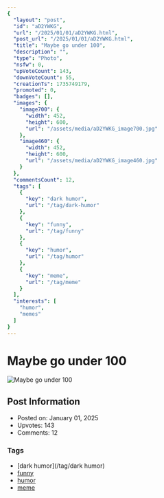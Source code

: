```yaml
---
{
  "layout": "post",
  "id": "aD2YWKG",
  "url": "/2025/01/01/aD2YWKG.html",
  "post_url": "/2025/01/01/aD2YWKG.html",
  "title": "Maybe go under 100",
  "description": "",
  "type": "Photo",
  "nsfw": 0,
  "upVoteCount": 143,
  "downVoteCount": 55,
  "creationTs": 1735749179,
  "promoted": 0,
  "badges": [],
  "images": {
    "image700": {
      "width": 452,
      "height": 600,
      "url": "/assets/media/aD2YWKG_image700.jpg"
    },
    "image460": {
      "width": 452,
      "height": 600,
      "url": "/assets/media/aD2YWKG_image460.jpg"
    }
  },
  "commentsCount": 12,
  "tags": [
    {
      "key": "dark humor",
      "url": "/tag/dark-humor"
    },
    {
      "key": "funny",
      "url": "/tag/funny"
    },
    {
      "key": "humor",
      "url": "/tag/humor"
    },
    {
      "key": "meme",
      "url": "/tag/meme"
    }
  ],
  "interests": [
    "humor",
    "memes"
  ]
}
---
```


# Maybe go under 100

![Maybe go under 100](/assets/media/aD2YWKG_image700.jpg)

## Post Information

- Posted on: January 01, 2025
- Upvotes: 143
- Comments: 12

### Tags

- [dark humor](/tag/dark humor)
- [funny](/tag/funny)
- [humor](/tag/humor)
- [meme](/tag/meme)
